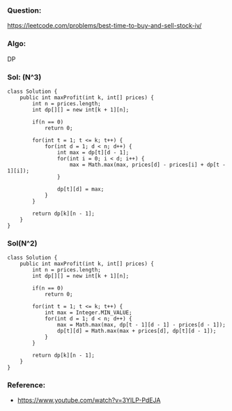 ### Question:
https://leetcode.com/problems/best-time-to-buy-and-sell-stock-iv/

### Algo:
DP

### Sol: (N^3)
```
class Solution {
    public int maxProfit(int k, int[] prices) {
        int n = prices.length;
        int dp[][] = new int[k + 1][n];
        
        if(n == 0)
            return 0;
        
        for(int t = 1; t <= k; t++) {
            for(int d = 1; d < n; d++) {
                int max = dp[t][d - 1];
                for(int i = 0; i < d; i++) {
                    max = Math.max(max, prices[d] - prices[i] + dp[t - 1][i]);
                }
                
                dp[t][d] = max;
            }
        }
        
        return dp[k][n - 1];
    }
}
```

### Sol(N^2)
```
class Solution {
    public int maxProfit(int k, int[] prices) {
        int n = prices.length;
        int dp[][] = new int[k + 1][n];
        
        if(n == 0)
            return 0;
        
        for(int t = 1; t <= k; t++) {
            int max = Integer.MIN_VALUE;
            for(int d = 1; d < n; d++) {
                max = Math.max(max, dp[t - 1][d - 1] - prices[d - 1]);
                dp[t][d] = Math.max(max + prices[d], dp[t][d - 1]);
            }
        }
        
        return dp[k][n - 1];
    }
}
```

### Reference:
- https://www.youtube.com/watch?v=3YILP-PdEJA
